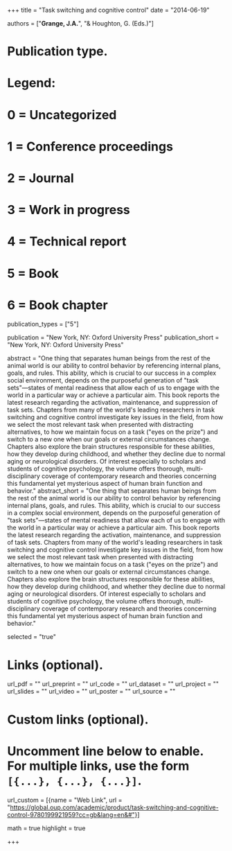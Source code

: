 +++
title = "Task switching and cognitive control"
date = "2014-06-19"

authors = ["**Grange, J.A.**", "& Houghton, G. (Eds.)"]

# Publication type.
# Legend:
# 0 = Uncategorized
# 1 = Conference proceedings
# 2 = Journal
# 3 = Work in progress
# 4 = Technical report
# 5 = Book
# 6 = Book chapter
publication_types = ["5"]

publication = "New York, NY: Oxford University Press"
publication_short = "New York, NY: Oxford University Press"

abstract = "One thing that separates human beings from the rest of the animal world is our ability to control behavior by referencing internal plans, goals, and rules. This ability, which is crucial to our success in a complex social environment, depends on the purposeful generation of "task sets"―states of mental readiness that allow each of us to engage with the world in a particular way or achieve a particular aim. This book reports the latest research regarding the activation, maintenance, and suppression of task sets. Chapters from many of the world's leading researchers in task switching and cognitive control investigate key issues in the field, from how we select the most relevant task when presented with distracting alternatives, to how we maintain focus on a task ("eyes on the prize") and switch to a new one when our goals or external circumstances change. Chapters also explore the brain structures responsible for these abilities, how they develop during childhood, and whether they decline due to normal aging or neurological disorders. Of interest especially to scholars and students of cognitive psychology, the volume offers thorough, multi-disciplinary coverage of contemporary research and theories concerning this fundamental yet mysterious aspect of human brain function and behavior."
abstract_short = "One thing that separates human beings from the rest of the animal world is our ability to control behavior by referencing internal plans, goals, and rules. This ability, which is crucial to our success in a complex social environment, depends on the purposeful generation of "task sets"―states of mental readiness that allow each of us to engage with the world in a particular way or achieve a particular aim. This book reports the latest research regarding the activation, maintenance, and suppression of task sets. Chapters from many of the world's leading researchers in task switching and cognitive control investigate key issues in the field, from how we select the most relevant task when presented with distracting alternatives, to how we maintain focus on a task ("eyes on the prize") and switch to a new one when our goals or external circumstances change. Chapters also explore the brain structures responsible for these abilities, how they develop during childhood, and whether they decline due to normal aging or neurological disorders. Of interest especially to scholars and students of cognitive psychology, the volume offers thorough, multi-disciplinary coverage of contemporary research and theories concerning this fundamental yet mysterious aspect of human brain function and behavior."

selected = "true"

# Links (optional).
url_pdf = ""
url_preprint = ""
url_code = ""
url_dataset = ""
url_project = ""
url_slides = ""
url_video = ""
url_poster = ""
url_source = ""

# Custom links (optional).
#   Uncomment line below to enable. For multiple links, use the form `[{...}, {...}, {...}]`.
url_custom = [{name = "Web Link", url = "https://global.oup.com/academic/product/task-switching-and-cognitive-control-9780199921959?cc=gb&lang=en&#"}]

math = true
highlight = true

+++